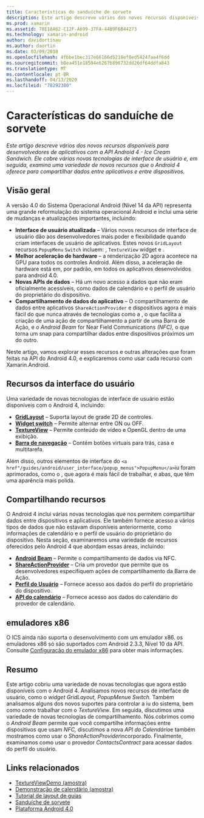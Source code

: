 ```yaml
---
title: Características do sanduíche de sorvete
description: Este artigo descreve vários dos novos recursos disponíveis para desenvolvedores de aplicativos com a API Android 4 - Ice Cream Sandwich. Ele cobre várias novas tecnologias de interface de usuário e, em seguida, examina uma variedade de novos recursos que o Android 4 oferece para compartilhar dados entre aplicativos e entre dispositivos.
ms.prod: xamarin
ms.assetid: 78E18A62-C12F-A699-37FA-44B9F6B44273
ms.technology: xamarin-android
author: davidortinau
ms.author: daortin
ms.date: 03/09/2018
ms.openlocfilehash: 4fbbe1bec317e66166d5218ef0ed54247aa4f6dd
ms.sourcegitcommit: b0ea451e18504e6267b896732dd26df64ddfa843
ms.translationtype: MT
ms.contentlocale: pt-BR
ms.lasthandoff: 04/13/2020
ms.locfileid: "78292380"
---
```

# <a name="ice-cream-sandwich-features"></a>Características do sanduíche de sorvete

_Este artigo descreve vários dos novos recursos disponíveis para desenvolvedores de aplicativos com a API Android 4 - Ice Cream Sandwich. Ele cobre várias novas tecnologias de interface de usuário e, em seguida, examina uma variedade de novos recursos que o Android 4 oferece para compartilhar dados entre aplicativos e entre dispositivos._

## <a name="overview"></a>Visão geral

A versão 4.0 do Sistema Operacional Android (Nível 14 da API) representa uma grande reformulação do sistema operacional Android e inclui uma série de mudanças e atualizações importantes, incluindo:

- **Interface de usuário atualizada** – Vários novos recursos de interface de usuário dão aos desenvolvedores mais poder e flexibilidade quando criam interfaces de usuário de aplicativos. Estes novos `GridLayout` recursos `PopupMenu` `Switch` incluem: , `TextureView` widget e .
- **Melhor aceleração de hardware** – a renderização 2D agora acontece na GPU para todos os controles Android. Além disso, a aceleração de hardware está em, por padrão, em todos os aplicativos desenvolvidos para android 4.0.
- **Novas APIs de dados** – Há um novo acesso a dados que não eram oficialmente acessíveis, como dados de calendário e o perfil de usuário do proprietário do dispositivo.
- **Compartilhamento de dados do aplicativo** – O compartilhamento de dados entre aplicativos `ShareActionProvider` e dispositivos agora é mais fácil do que nunca através de tecnologias como a , o que facilita a criação de uma ação de compartilhamento a partir de uma Barra de Ação, e *o Android Beam* for Near Field Communications *(NFC),* o que torna um snap para compartilhar dados entre dispositivos próximos um do outro.

Neste artigo, vamos explorar esses recursos e outras alterações que foram feitas na API do Android 4.0, e explicaremos como usar cada recurso com Xamarin.Android.

## <a name="user-interface-features"></a>Recursos da interface do usuário

Uma variedade de novas tecnologias de interface de usuário estão disponíveis com o Android 4, incluindo:

- **[GridLayout](~/android/user-interface/layouts/grid-layout.md)** – Suporta layout de grade 2D de controles.
- **[Widget switch](~/android/user-interface/controls/switch.md)** – Permite alternar entre ON ou OFF.
- **[TextureView](~/android/user-interface/controls/texture-view.md)** – Permite conteúdo de vídeo e OpenGL dentro de uma exibição.
- **[Barra de navegação](~/android/user-interface/controls/navigation-bar.md)** – Contém botões virtuais para trás, casa e multitarefa.

Além disso, outros elementos de interface do `<a href"/guides/android/user_interface/popup_menus">PopupMenu</a>`iu foram aprimorados, como o , que agora é mais fácil de trabalhar, e abas, que têm uma aparência mais polida.

## <a name="sharing-features"></a>Compartilhando recursos

O Android 4 inclui várias novas tecnologias que nos permitem compartilhar dados entre dispositivos e aplicativos. Ele também fornece acesso a vários tipos de dados que não estavam disponíveis anteriormente, como informações de calendário e o perfil de usuário do proprietário do dispositivo. Nesta seção, examinaremos uma variedade de recursos oferecidos pelo Android 4 que abordam essas áreas, incluindo:

- **[Android Beam](~/android/platform/android-beam.md)** – Permite o compartilhamento de dados via NFC.
- **[ShareActionProvider](~/android/user-interface/controls/action-bar.md)** – Cria um provedor que permite que os desenvolvedores especifiquem ações de compartilhamento da Barra de Ação.
- **[Perfil do Usuário](~/android/user-interface/user-profile.md)** – Fornece acesso aos dados do perfil do proprietário do dispositivo.
- **[API do calendário](~/android/user-interface/controls/calendar.md)** – Fornece acesso aos dados do calendário do provedor de calendário.

## <a name="x86-emulators"></a>emuladores x86

O ICS ainda não suporta o desenvolvimento com um emulador x86. os emuladores x86 só são suportados com Android 2.3.3, Nível 10 da API. Consulte [Configuração do emulador x86](~/android/get-started/installation/android-emulator/index.md) para obter mais informações.

## <a name="summary"></a>Resumo

Este artigo cobriu uma variedade de novas tecnologias que agora estão disponíveis com o Android 4. Analisamos novos recursos de interface de usuário, como o *widget GridLayout,* *PopupMenu*e *Switch.* Também analisamos alguns dos novos suportes para controlar a iu do sistema, bem como como trabalhar com o *TextureView*. Em seguida, discutimos uma variedade de novas tecnologias de compartilhamento. Nós cobrimos como o *Android Beam* permite que você compartilhe informações entre dispositivos que usam *NFC,* discutimos a nova *API do Calendário*e também mostramos como usar o *ShareActionProvider*incorporado.
Finalmente, examinamos como usar o provedor *ContactsContract* para acessar dados do perfil do usuário.

## <a name="related-links"></a>Links relacionados

- [TextureViewDemo (amostra)](https://docs.microsoft.com/samples/xamarin/monodroid-samples/textureviewdemo)
- [Demonstração de calendário (amostra)](https://docs.microsoft.com/samples/xamarin/monodroid-samples/calendardemo)
- [Tutorial de layout de guias](~/android/user-interface/layouts/tab-layout/index.md)
- [Sanduíche de sorvete](https://developer.android.com/about/versions/android-4.0-highlights.html)
- [Plataforma Android 4.0](https://developer.android.com/about/versions/android-4.0.html)
